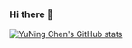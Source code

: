 ### Hi there 👋

[![YuNing Chen's GitHub stats](https://github-readme-stats.vercel.app/api?username=qazxcdswe123&show_icons=true)](https://github.com/anuraghazra/github-readme-stats)
<!--
**qazxcdswe123/qazxcdswe123** is a ✨ _special_ ✨ repository because its `README.md` (this file) appears on your GitHub profile.

Here are some ideas to get you started:

- 🔭 I’m currently working on ...
- 🌱 I’m currently learning ...
- 👯 I’m looking to collaborate on ...
- 🤔 I’m looking for help with ...
- 💬 Ask me about ...
- 📫 How to reach me: ...
- 😄 Pronouns: ...
- ⚡ Fun fact: ...
-->
